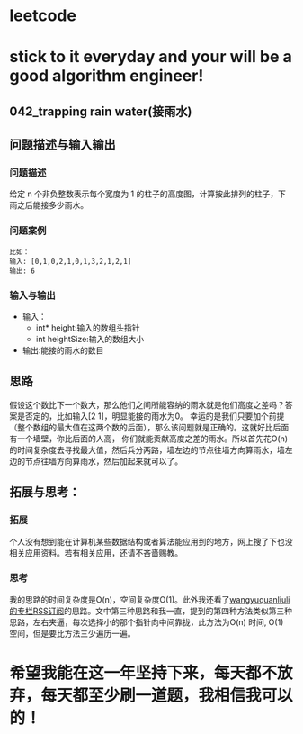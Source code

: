 # leetcode
# stick to it everyday and your will be a good algorithm engineer!
## 042_trapping rain water(接雨水)
## 问题描述与输入输出
	
### 问题描述
给定 n 个非负整数表示每个宽度为 1 的柱子的高度图，计算按此排列的柱子，下雨之后能接多少雨水。

### 问题案例
	比如：
	输入: [0,1,0,2,1,0,1,3,2,1,2,1]
	输出: 6 
### 输入与输出

* 输入：
	* int* height:输入的数组头指针
	* int heightSize:输入的数组大小
* 输出:能接的雨水的数目

## 思路			
假设这个数比下一个数大，那么他们之间所能容纳的雨水就是他们高度之差吗？答案是否定的，比如输入[2 1]，明显能接的雨水为0。
幸运的是我们只要加个前提（整个数组的最大值在这两个数的后面），那么该问题就是正确的。这就好比后面有一个墙壁，你比后面的人高，
你们就能贡献高度之差的雨水。所以首先花O(n)的时间复杂度去寻找最大值，然后兵分两路，墙左边的节点往墙方向算雨水，墙左边的节点往墙方向算雨水，然后加起来就可以了。

## 拓展与思考：
### 拓展
个人没有想到能在计算机某些数据结构或者算法能应用到的地方，网上搜了下也没相关应用资料。若有相关应用，还请不吝啬赐教。
### 思考
我的思路的时间复杂度是O(n)，空间复杂度O(1)。此外我还看了[wangyuquanliuli的专栏RSS订阅](https://blog.csdn.net/wangyuquanliuli/article/details/45742981)的思路。文中第三种思路和我一直，提到的第四种方法类似第三种思路，左右夹逼，每次选择小的那个指针向中间靠拢，此方法为O(n) 时间, O(1) 空间，但是要比方法三少遍历一遍。
        
# 希望我能在这一年坚持下来，每天都不放弃，每天都至少刷一道题，我相信我可以的！

